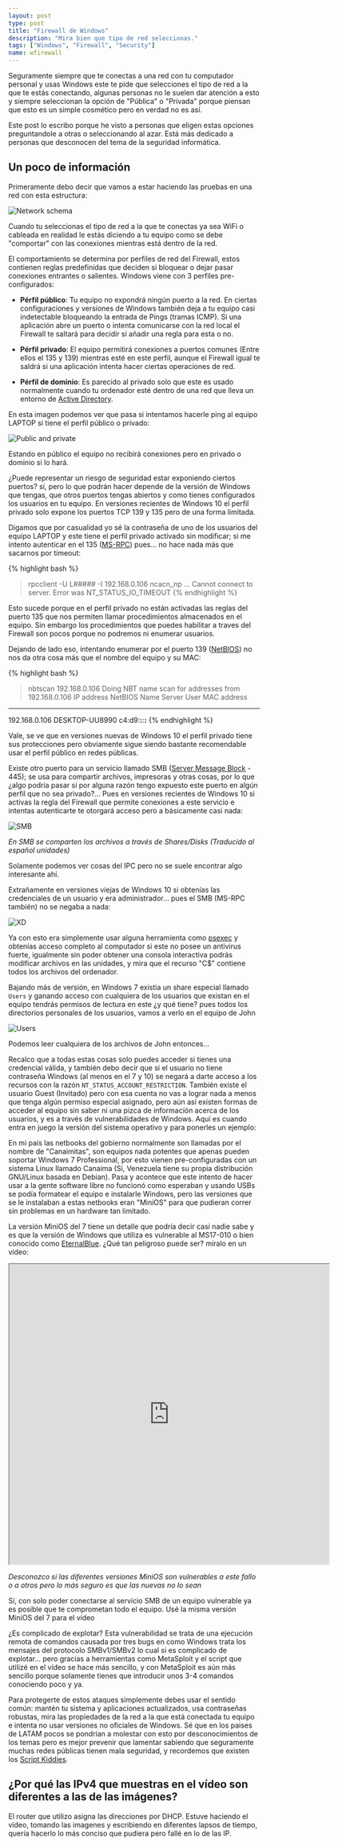 ```yaml
---
layout: post
type: post
title: "Firewall de Windows"
description: "Mira bien que tipo de red seleccionas."
tags: ["Windows", "Firewall", "Security"]
name: wfirewall
---
```


Seguramente siempre que te conectas a una red con tu computador personal y usas Windows este te pide que selecciones el tipo de red a la que te estás conectando, algunas personas no le suelen dar atención a esto y siempre seleccionan la opción de "Pública" o "Privada" porque piensan que esto es un simple cosmético pero en verdad no es así.

Este post lo escribo porque he visto a personas que eligen estas opciones preguntandole a otras o seleccionando al azar. Está más dedicado a personas que desconocen del tema de la seguridad informática.

<h2>Un poco de información</h2>

Primeramente debo decir que vamos a estar haciendo las pruebas en una red con esta estructura:

![Network schema](/assets/posts/wfirewall/network-schema.png)

Cuando tu seleccionas el tipo de red a la que te conectas ya sea WiFi o cableada en realidad le estás diciendo a tu equipo como se debe "comportar" con las conexiones mientras está dentro de la red.

El comportamiento se determina por perfiles de red del Firewall, estos contienen reglas predefinidas que deciden si bloquear o dejar pasar conexiones entrantes o salientes. Windows viene con 3 perfiles pre-configurados:

- **Pérfil público**: Tu equipo no expondrá ningún puerto a la red. En ciertas configuraciones y versiones de Windows también deja a tu equipo casi indetectable bloqueando la entrada de Pings (tramas ICMP). Si una aplicación abre un puerto o intenta comunicarse con la red local el Firewall te saltará para decidir si añadir una regla para esta o no.

- **Pérfil privado**: El equipo permitirá conexiones a puertos comunes (Entre ellos el 135 y 139) mientras esté en este perfil, aunque el Firewall igual te saldrá si una aplicación intenta hacer ciertas operaciones de red.

- **Pérfil de dominio**: Es parecido al privado solo que este es usado normalmente cuando tu ordenador esté dentro de una red que lleva un entorno de [Active Directory](https://es.wikipedia.org/wiki/Active_Directory).

En esta imagen podemos ver que pasa si intentamos hacerle ping al equipo LAPTOP si tiene el perfil público o privado:

![Public and private](/assets/posts/wfirewall/ping.png)

Estando en público el equipo no recibirá conexiones pero en privado o dominio si lo hará.

¿Puede representar un riesgo de seguridad estar exponiendo ciertos puertos? sí, pero lo que podrán hacer depende de la versión de Windows que tengas, que otros puertos tengas abiertos y como tienes configurados los usuarios en tu equipo. En versiones recientes de Windows 10 el perfil privado solo expone los puertos TCP 139 y 135 pero de una forma limitada.

Digamos que por casualidad yo sé la contraseña de uno de los usuarios del equipo LAPTOP y este tiene el perfil privado activado sin modificar; si me intento autenticar en el 135 ([MS-RPC](https://learn.microsoft.com/es-es/windows/win32/rpc/rpc-start-page)) pues... no hace nada más que sacarnos por timeout:

{% highlight bash %}
> rpcclient -U L##### -I 192.168.0.106 ncacn_np
...
Cannot connect to server.  Error was NT_STATUS_IO_TIMEOUT
{% endhighlight %}

Esto sucede porque en el perfil privado no están activadas las reglas del puerto 135 que nos permiten llamar procedimientos almacenados en el equipo. Sin embargo los procedimientos que puedes habilitar a traves del Firewall son pocos porque no podremos ni enumerar usuarios.

Dejando de lado eso, intentando enumerar por el puerto 139 ([NetBIOS](https://es.wikipedia.org/wiki/NetBIOS)) no nos da otra cosa más que el nombre del equipo y su MAC:

{% highlight bash %}
> nbtscan 192.168.0.106
Doing NBT name scan for addresses from 192.168.0.106                                                                                                  IP address       NetBIOS Name     Server    User             MAC address
------------------------------------------------------------------------------
192.168.0.106    DESKTOP-UU8990  <server>  <unknown>        c4:d9:**:**:**:**
{% endhighlight %}

Vale, se ve que en versiones nuevas de Windows 10 el perfil privado tiene sus protecciones pero obviamente sigue siendo bastante recomendable usar el perfil público en redes públicas.

Existe otro puerto para un servicio llamado SMB ([Server Message Block](https://es.wikipedia.org/wiki/Server_Message_Block) - 445); se usa para compartir archivos, impresoras y otras cosas, por lo que ¿algo podría pasar si por alguna razón tengo expuesto este puerto en algún perfil que no sea privado?... Pues en versiones recientes de Windows 10 si activas la regla del Firewall que permite conexiones a este servicio e intentas autenticarte te otorgará acceso pero a básicamente casi nada:

![SMB](/assets/posts/wfirewall/smb1.png)

*En SMB se comparten los archivos a través de Shares/Disks (Traducido al español unidades)*

Solamente podemos ver cosas del IPC pero no se suele encontrar algo interesante ahí.

Extrañamente en versiones viejas de Windows 10 si obtenías las credenciales de un usuario y era administrador... pues el SMB (MS-RPC también) no se negaba a nada:

![XD](/assets/posts/wfirewall/admin.png)

Ya con esto era simplemente usar alguna herramienta como [psexec](https://github.com/fortra/impacket/blob/master/examples/psexec.py) y obtenías acceso completo al computador si este no posee un antivirus fuerte, igualmente sin poder obtener una consola interactiva podrás modificar archivos en las unidades, y mira que el recurso "C$" contiene todos los archivos del ordenador.

Bajando más de versión, en Windows 7 existia un share especial llamado `Users` y ganando acceso con cualquiera de los usuarios que existan en el equipo tendrás permisos de lectura en este ¿y qué tiene? pues todos los directorios personales de los usuarios, vamos a verlo en el equipo de John

![Users](/assets/posts/wfirewall/smb2.png)

Podemos leer cualquiera de los archivos de John entonces...

Recalco que a todas estas cosas solo puedes acceder si tienes una credencial válida, y también debo decir que si el usuario no tiene contraseña Windows (al menos en el 7 y 10) se negará a darte acceso a los recursos con la razón `NT_STATUS_ACCOUNT_RESTRICTION`. También existe el usuario Guest (Invitado) pero con esa cuenta no vas a lograr nada a menos que tenga algún permiso especial asignado, pero aún así existen formas de acceder al equipo sin saber ni una pizca de informacíón acerca de los usuarios, y es a través de vulnerabilidades de Windows. Aquí es cuando entra en juego la versión del sistema operativo y para ponerles un ejemplo:

En mi país las netbooks del gobierno normalmente son llamadas por el nombre de "Canaimitas", son equipos nada potentes que apenas pueden soportar Windows 7 Professional, por esto vienen pre-configuradas con un sistema Linux llamado Canaima (Sí, Venezuela tiene su propia distribución GNU/Linux basada en Debian). Pasa y acontece que este intento de hacer usar a la gente software libre no funcionó como esperaban y usando USBs se podía formatear el equipo e instalarle Windows, pero las versiones que se le instalaban a estas netbooks eran "MiniOS" para que pudieran correr sin problemas en un hardware tan limitado.

La versión MiniOS del 7 tiene un detalle que podría decir casi nadie sabe y es que la versión de Windows que utiliza es vulnerable al MS17-010 o bien conocido como [EternalBlue](https://es.wikipedia.org/wiki/EternalBlue). ¿Qué tan peligroso puede ser? míralo en un vídeo:

<iframe src="https://youtube.com/embed/5KczMJGd418" width="640" height="600" ></iframe>

*Desconozco si las diferentes versiones MiniOS son vulnerables a este fallo o a otros pero lo más seguro es que las nuevas no lo sean*

Sí, con solo poder conectarse al servicio SMB de un equipo vulnerable ya es posible que te comprometan todo el equipo. Usé la misma versión MiniOS del 7 para el vídeo

¿Es complicado de explotar? Esta vulnerabilidad se trata de una ejecución remota de comandos causada por tres bugs en como Windows trata los mensajes del protocolo SMBv1/SMBv2 lo cual si es complicado de explotar... pero gracias a herramientas como MetaSploit y el script que utilizé en el vídeo se hace más sencillo, y con MetaSploit es aún más sencillo porque solamente tienes que introducir unos 3-4 comandos conociendo poco y ya.

Para protegerte de estos ataques simplemente debes usar el sentido común: mantén tu sistema y aplicaciones actualizados, usa contraseñas robustas, mira las propiedades de la red a la que está conectada tu equipo e intenta no usar versiones no oficiales de Windows. Sé que en los paises de LATAM pocos se pondrían a molestar con esto por desconocimientos de los temas pero es mejor prevenir que lamentar sabiendo que seguramente muchas redes públicas tienen mala seguridad, y recordemos que existen los [Script Kiddies](https://es.wikipedia.org/wiki/Script_kiddie).

<h2>¿Por qué las IPv4 que muestras en el vídeo son diferentes a las de las imágenes?</h2>

El router que utilizo asigna las direcciones por DHCP. Estuve haciendo el vídeo, tomando las imagenes y escribiendo en diferentes lapsos de tiempo, quería hacerlo lo más conciso que pudiera pero fallé en lo de las IP.














